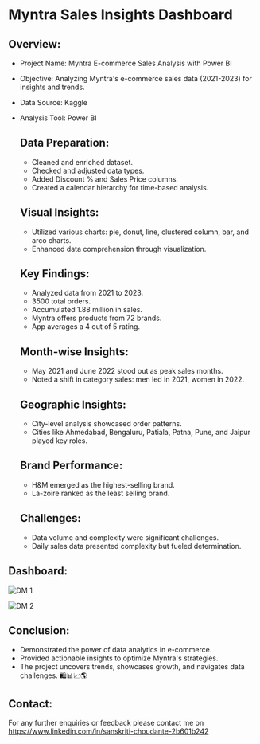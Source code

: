# Myntra Sales Insights Dashboard
## Overview:
- Project Name: Myntra E-commerce Sales Analysis with Power BI
- Objective: Analyzing Myntra's e-commerce sales data (2021-2023) for insights and trends.
- Data Source: Kaggle
- Analysis Tool: Power BI

  ## Data Preparation:
  - Cleaned and enriched dataset.
  - Checked and adjusted data types.
  - Added Discount % and Sales Price columns.
  - Created a calendar hierarchy for time-based analysis.

  ## Visual Insights:
  - Utilized various charts: pie, donut, line, clustered column, bar, and arco charts.
  - Enhanced data comprehension through visualization.

  ## Key Findings:
  - Analyzed data from 2021 to 2023.
  - 3500 total orders.
  - Accumulated 1.88 million in sales.
  - Myntra offers products from 72 brands.
  - App averages a 4 out of 5 rating.

  ## Month-wise Insights:
  - May 2021 and June 2022 stood out as peak sales months.
  - Noted a shift in category sales: men led in 2021, women in 2022.

  ## Geographic Insights:
  - City-level analysis showcased order patterns.
  - Cities like Ahmedabad, Bengaluru, Patiala, Patna, Pune, and Jaipur played key roles.

  ## Brand Performance:
  - H&M emerged as the highest-selling brand.
  - La-zoire ranked as the least selling brand.

  ## Challenges:
  - Data volume and complexity were significant challenges.
  - Daily sales data presented complexity but fueled determination.

  



 ## Dashboard:

![DM 1](https://github.com/Sans9211/Myntra_Analysis/assets/104644783/df567887-87e0-4d5d-b50d-900ac8cb8af1)


![DM 2](https://github.com/Sans9211/Myntra_Analysis/assets/104644783/394e61b2-62eb-43b7-a926-ccf861bd7929)


## Conclusion:
  - Demonstrated the power of data analytics in e-commerce.
  - Provided actionable insights to optimize Myntra's strategies.
  - The project uncovers trends, showcases growth, and navigates data challenges. 🛍️📊📈🌎
## Contact:
   For any further enquiries or feedback please contact me on https://www.linkedin.com/in/sanskriti-choudante-2b601b242
